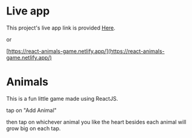 # Live app

This project's live app link is provided [Here](https://react-animals-game.netlify.app/).

or

[https://react-animals-game.netlify.app/](https://react-animals-game.netlify.app/)

# Animals

This is a fun little game made using ReactJS.

tap on "Add Animal"

then tap on whichever animal you like the heart besides each animal will grow big on each tap.